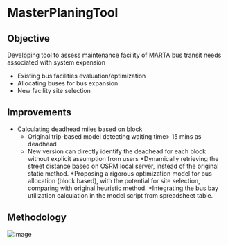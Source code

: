 # MasterPlaningTool
## Objective
Developing tool to assess maintenance facility of MARTA bus transit needs associated with system expansion
* Existing bus facilities evaluation/optimization
* Allocating buses for bus expansion 
* New facility site selection
## Improvements
* Calculating deadhead miles based on block
  * Original trip-based model detecting waiting time> 15 mins as deadhead 
  * New version can directly identify the deadhead for each block without explicit assumption from users
*Dynamically retrieving the street distance based on OSRM local server, instead of the original static method.
*Proposing a rigorous optimization model for bus allocation (block based), with the potential for site selection, comparing with original heuristic method.
*Integrating the bus bay utilization calculation in the model script from spreadsheet table.
## Methodology
![image](https://github.com/chihongbo/MasterPlaningTool/assets/4943641/1ec81b53-2ebb-43c8-9ea5-2a4e83e1498e)




